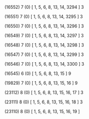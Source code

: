 (16552) 7 (0) [ 1, 5, 6, 8, 13, 14, 3294 ] 3 


(16551) 7 (0) [ 1, 5, 6, 8, 13, 14, 3295 ] 3 


(16550) 7 (0) [ 1, 5, 6, 8, 13, 14, 3296 ] 3 


(16549) 7 (0) [ 1, 5, 6, 8, 13, 14, 3297 ] 3 


(16548) 7 (0) [ 1, 5, 6, 8, 13, 14, 3298 ] 3 


(16547) 7 (0) [ 1, 5, 6, 8, 13, 14, 3299 ] 3 


(16546) 7 (0) [ 1, 5, 6, 8, 13, 14, 3300 ] 3 


(16545) 6 (0) [ 1, 5, 6, 8, 13, 15 ] 9 


(19829) 7 (0) [ 1, 5, 6, 8, 13, 15, 16 ] 9 


(23112) 8 (0) [ 1, 5, 6, 8, 13, 15, 16, 17 ] 3 


(23111) 8 (0) [ 1, 5, 6, 8, 13, 15, 16, 18 ] 3 


(23110) 8 (0) [ 1, 5, 6, 8, 13, 15, 16, 19 ]  

